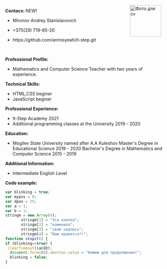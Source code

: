 <img src="C:\Users\Anmisyeah\Pictures\фото.jpg" width="100" align="right" vspace="5" hspace="5" alt = "Фото для cv">
<p> <b> Contacs: </b>
NEW!
 
* <p> Mironov Andrey Stanislavovich
* <p> +375(29) 719-85-20
* <p> https://github.com/anmisyeah/it-step.git
 
 
<p> <b>Professional Profile: </b>
 
 
* Mathematics and Computer Science Teacher with two years of experience.
 
 
<p> <b> Technical Skills: </b>
 
 
* HTML,CSS beginer
* JavaScript beginer
 
 
<p> <b> Professional Experience: </b>
 
 
* It-Step Academy 2021
* Additional programming classes at the University 2019 - 2020
 
 
<p> <b> Education: </b>
 
 
* Mogilev State University named after A.A Kuleshov
Master's Degree in Educational Science 2019 - 2020
Bachelor's Degree in Mathematics and Computer Science 2015 - 2019
 
 
<p> <b> Additional Information: </b>
 
 
* Intermediate English Level
 
 
<p> <b>Code example: </b>
 
 
```javascript
var blinking = true;
var mypos = 0;
var dpos = 25;
var a = 1;
var b = 1;
stringm = new Array(4);
       stringm[1] = "Эта кнопка";
       stringm[2] = "изменила";
       stringm[3] = "свою надпись";
       stringm[4] = "Вам нравится?!";
function stopit() {
if (blinking==true) {
 clearTimeout(ianID);
  document.forms[0].abutton.value = "Нажми для продолжения!";
  blinking = false;
}
```
 
